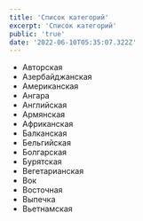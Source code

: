 ```yaml
---
title: 'Список категорий'
excerpt: 'Список категорий'
public: 'true'
date: '2022-06-10T05:35:07.322Z'
---
```

- Авторская
- Азербайджанская
- Американская
- Ангара
- Английская
- Армянская
- Африканская
- Балканская
- Бельгийская
- Болгарская
- Бурятская
- Вегетарианская
- Вок
- Восточная
- Выпечка
- Вьетнамская